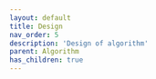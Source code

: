 ```yaml
---
layout: default
title: Design
nav_order: 5
description: 'Design of algorithm'
parent: Algorithm
has_children: true
---
```

